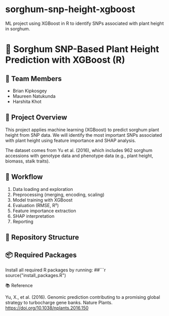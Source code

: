 # sorghum-snp-height-xgboost
ML project using XGBoost in R to identify SNPs associated with plant height in sorghum.


# 🌾 Sorghum SNP-Based Plant Height Prediction with XGBoost (R)

## 👥 Team Members
- Brian Kipkosgey
- Maureen Natukunda
- Harshita Khot

## 📌 Project Overview
This project applies machine learning (XGBoost) to predict sorghum plant height from SNP data. We will identify the most important SNPs associated with plant height using feature importance and SHAP analysis.

The dataset comes from Yu et al. (2016), which includes 962 sorghum accessions with genotype data and phenotype data (e.g., plant height, biomass, stalk traits).

## 🔁 Workflow
1. Data loading and exploration
2. Preprocessing (merging, encoding, scaling)
3. Model training with XGBoost
4. Evaluation (RMSE, R²)
5. Feature importance extraction
6. SHAP interpretation
7. Reporting

## 📁 Repository Structure



## 📦 Required Packages
Install all required R packages by running:
##```r
source("install_packages.R")


📚 Reference

Yu, X., et al. (2016). Genomic prediction contributing to a promising global strategy to turbocharge gene banks. Nature Plants. https://doi.org/10.1038/nplants.2016.150

